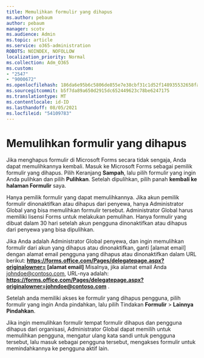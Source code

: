 ```yaml
---
title: Memulihkan formulir yang dihapus
ms.author: pebaum
author: pebaum
manager: scotv
ms.audience: Admin
ms.topic: article
ms.service: o365-administration
ROBOTS: NOINDEX, NOFOLLOW
localization_priority: Normal
ms.collection: Adm_O365
ms.custom:
- "2547"
- "9000672"
ms.openlocfilehash: 186da6e95b6c5806de855e7e38cbf31c1d52f148935532658fae0cc3fe111f35
ms.sourcegitcommit: b5f7da89a650d2915dc652449623c78be6247175
ms.translationtype: MT
ms.contentlocale: id-ID
ms.lasthandoff: 08/05/2021
ms.locfileid: "54109783"
---
```

# <a name="restore-a-deleted-form"></a>Memulihkan formulir yang dihapus

Jika menghapus formulir di Microsoft Forms secara tidak sengaja, Anda dapat memulihkannya kembali. Masuk ke Microsoft Forms sebagai pemilik formulir yang dihapus. Pilih Keranjang **Sampah**, lalu pilih formulir yang ingin Anda pulihkan dan pilih **Pulihkan**. Setelah dipulihkan, pilih panah **kembali ke halaman Formulir** saya.

Hanya pemilik formulir yang dapat memulihkannya. Jika akun pemilik formulir dinonaktifkan atau dihapus dari penyewa, hanya Administrator Global yang bisa memulihkan formulir tersebut. Administrator Global harus memiliki lisensi Forms untuk melakukan pemulihan. Hanya formulir yang dibuat dalam 30 hari setelah akun pengguna dinonaktifkan atau dihapus dari penyewa yang bisa dipulihkan.

Jika Anda adalah Administrator Global penyewa, dan ingin memulihkan formulir dari akun yang dihapus atau dinonaktifkan, ganti [alamat email] dengan alamat email pengguna yang dihapus atau dinonaktifkan dalam URL berikut: **https://forms.office.com/Pages/delegatepage.aspx?originalowner= [alamat email]** Misalnya, jika alamat email Anda johndoe@contoso.com, URL-nya adalah: **https://forms.office.com/Pages/delegatepage.aspx?originalowner=johndoe@contoso.com** . 

Setelah anda memiliki akses ke formulir yang dihapus pengguna, pilih formulir yang ingin Anda pindahkan, lalu pilih Tindakan **Formulir**  >  **Lainnya Pindahkan**.

Jika ingin memulihkan formulir tempat formulir dihapus dan pengguna dihapus dari organisasi, Administrator Global dapat memilih untuk memulihkan pengguna, mengatur ulang kata sandi untuk pengguna tersebut, lalu masuk sebagai pengguna tersebut, mengakses formulir untuk memindahkannya ke pengguna aktif lain. 